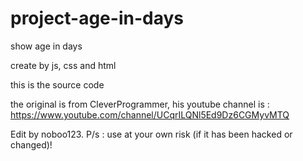 # project-age-in-days
show age in days 

create by js, css and html

this is the source code

the original is from CleverProgrammer, his youtube channel is : https://www.youtube.com/channel/UCqrILQNl5Ed9Dz6CGMyvMTQ

Edit by noboo123.
P/s : use at your own risk (if it has been hacked or changed)!
